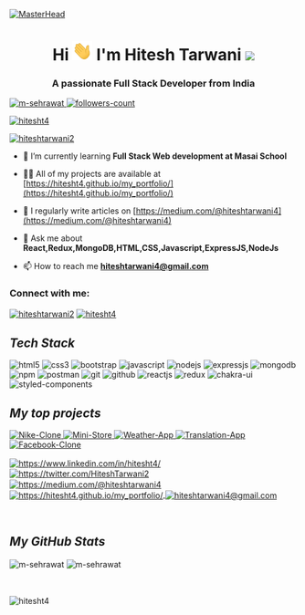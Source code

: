 [![MasterHead](https://user-images.githubusercontent.com/97459069/225276135-cc157328-5151-4da3-8302-00931eb81973.PNG)](https://hitesht4.github.io/my_portfolio/)
<h1 align="center">
    Hi
    <img src="https://raw.githubusercontent.com/ABSphreak/ABSphreak/master/gifs/Hi.gif" width="35">
    I'm Hitesh Tarwani
    <img src="https://camo.githubusercontent.com/d3359cb00ab0b5ed8f2e1fe3fceb4fbaf3b614340f8c0db99c17b9f50b351770/68747470733a2f2f656d6f6a69732e736c61636b6d6f6a69732e636f6d2f656d6f6a69732f696d616765732f313533313834393433302f343234362f626c6f622d73756e676c61737365732e6769663f31353331383439343330" width="35">
</h1>
<h3 align="center">A passionate Full Stack Developer from India</h3>

<p align="left">
    <a href="https://github.com/hitesht4">
        <img src="https://komarev.com/ghpvc/?username=hitesht4&label=Profile%20views&color=0e75b6&style=flat" alt="m-sehrawat" />
    </a>
    <a href="https://github.com/hitesht4?tab=followers">
        <img src="https://img.shields.io/github/followers/hitesht4?label=Followers&style=social" alt="followers-count">
    </a>
</p>

<p align="left"> <a href="https://github.com/ryo-ma/github-profile-trophy"><img src="https://github-profile-trophy.vercel.app/?username=hitesht4&theme=dark" alt="hitesht4" /></a> </p>

<p align="left"> <a href="https://twitter.com/hiteshtarwani2" target="blank"><img src="https://img.shields.io/twitter/follow/hiteshtarwani2?logo=twitter&style=for-the-badge" alt="hiteshtarwani2" /></a> </p>

- 🌱 I’m currently learning **Full Stack Web development at Masai School**

- 👨‍💻 All of my projects are available at [https://hitesht4.github.io/my_portfolio/](https://hitesht4.github.io/my_portfolio/)

- 📝 I regularly write articles on [https://medium.com/@hiteshtarwani4](https://medium.com/@hiteshtarwani4)

- 💬 Ask me about **React,Redux,MongoDB,HTML,CSS,Javascript,ExpressJS,NodeJs**

- 📫 How to reach me **hiteshtarwani4@gmail.com**

<h3 align="left">Connect with me:</h3>
<p align="left">
<a href="https://twitter.com/hiteshtarwani2" target="blank"><img align="center" src="https://raw.githubusercontent.com/rahuldkjain/github-profile-readme-generator/master/src/images/icons/Social/twitter.svg" alt="hiteshtarwani2" height="30" width="40" /></a>
<a href="https://linkedin.com/in/hitesht4" target="blank"><img align="center" src="https://raw.githubusercontent.com/rahuldkjain/github-profile-readme-generator/master/src/images/icons/Social/linked-in-alt.svg" alt="hitesht4" height="30" width="40" /></a>
</p>

<h2><i>Tech Stack</i></h2>

<p>
    <img src="https://img.shields.io/badge/HTML5-E34F26?style=for-the-badge&logo=html5&logoColor=white" alt="html5" />
    <img src="https://img.shields.io/badge/CSS3-1572B6?style=for-the-badge&logo=css3&logoColor=white" alt="css3" />
    <img src="https://img.shields.io/badge/Bootstrap-563D7C?style=for-the-badge&logo=bootstrap&logoColor=white" alt="bootstrap" />
    <img src="https://img.shields.io/badge/JavaScript-323330?style=for-the-badge&logo=javascript&logoColor=F7DF1E" alt="javascript" />
    <img src="https://img.shields.io/badge/Node.js-339933?style=for-the-badge&logo=nodedotjs&logoColor=white" alt="nodejs" />
    <img src="https://img.shields.io/badge/Express.js-000000?style=for-the-badge&logo=express&logoColor=white" alt="expressjs" />
    <img src="https://img.shields.io/badge/MongoDB-4EA94B?style=for-the-badge&logo=mongodb&logoColor=white" alt="mongodb" />
    <img src="https://img.shields.io/badge/npm-CB3837?style=for-the-badge&logo=npm&logoColor=white" alt="npm" />
    <img src="https://img.shields.io/badge/Postman-FF6C37?style=for-the-badge&logo=Postman&logoColor=white" alt="postman" />
    <img src="https://img.shields.io/badge/Git-f44d27?style=for-the-badge&logo=git&logoColor=white" alt="git" />
    <img src="https://img.shields.io/badge/GitHub-100000?style=for-the-badge&logo=github&logoColor=white" alt="github" />
    <img src="https://img.shields.io/badge/React-20232A?style=for-the-badge&logo=react&logoColor=61DAFB" alt="reactjs" />
    <img src="https://img.shields.io/badge/Redux-593D88?style=for-the-badge&logo=redux&logoColor=white" alt="redux" />
    <img src="https://img.shields.io/badge/Chakra%20UI-3bc7bd?style=for-the-badge&logo=chakraui&logoColor=white" alt="chakra-ui" />
    <img src="https://img.shields.io/badge/styled--components-DB7093?style=for-the-badge&logo=styled-components&logoColor=white" alt="styled-components" />

<h2><i>My top projects</i></h2>

<p align="left">
    <a href="https://github.com/hitesht4/Bewakoof.com-Clone" target="blank">
        <img src="https://img.shields.io/static/v1?style=for-the-badge&message=Bewakoof.com Clone&color=000000&logo=Nike&logoColor=FFFFFF&label=" alt="Nike-Clone" />
    </a>
    <a href="https://github.com/hitesht4/Clockify_Clone" target="blank">
        <img src="https://img.shields.io/static/v1?style=for-the-badge&message=Clockify Clone&color=1BB91F&logo=tmux&logoColor=FFFFFF&label=" alt="Mini-Store" />
    </a>
    <a href="https://github.com/hitesht4/Netflix" target="blank">
        <img src="https://img.shields.io/static/v1?style=for-the-badge&message=Netflix Clone&color=FD3A5C&logo=hotjar&logoColor=FFFFFF&label=" alt="Weather-App" />
    </a>
    <a href="https://github.com/hitesht4/nordstrom" target="blank">
        <img src="https://img.shields.io/static/v1?style=for-the-badge&message=Nordstrom Clone&color=840010&logo=Signal&logoColor=FFFFFF&label=" alt="Translation-App" />
    </a>
    <a href="https://github.com/hitesht4/react_chat_app" target="blank">
        <img src="https://img.shields.io/static/v1?style=for-the-badge&message=Chat App&color=1a78f4&logo=facebook&logoColor=FFFFFF&label=" alt="Facebook-Clone" />
    </a>
</p>

<p align="left">
    <a href="https://www.linkedin.com/in/hitesht4/">
        <img align="center" src="https://img.shields.io/badge/LinkedIn-0077B5?style=for-the-badge&logo=linkedin&logoColor=white" alt="https://www.linkedin.com/in/hitesht4/" />
    </a>
    <a href="https://twitter.com/HiteshTarwani2">
        <img align="center" src="https://img.shields.io/badge/Twitter-1DA1F2?style=for-the-badge&logo=twitter&logoColor=white" alt="https://twitter.com/HiteshTarwani2" />
    </a>
    <a  href="https://medium.com/@hiteshtarwani4">
        <img align="center" src="https://img.shields.io/badge/Gmail-D14836?style=for-the-badge&logo=gmail&logoColor=white" alt="https://medium.com/@hiteshtarwani4" />
    </a>
    <a href="https://hitesht4.github.io/my_portfolio/">
        <img align="center" src="https://img.shields.io/badge/Portfolio-18A303?style=for-the-badge&logo=ionic&logoColor=white" alt="https://hitesht4.github.io/my_portfolio/" />
    </a>
    <a title="mailto:hiteshtarwani@gmail.com" href="mailto:hiteshtarwani@gmail.com">
        <img align="center" src="https://img.shields.io/badge/Gmail-D14836?style=for-the-badge&logo=gmail&logoColor=white" alt="hiteshtarwani4@gmail.com" />
    </a>
</p>
<br>

<!----------------------------------- GitHub Stats Section ------------------------------------>

<h2><i>My GitHub Stats</i></h2>

<p>
    <img align="center" src="https://github-readme-stats.vercel.app/api?username=hitesht4&show_icons=true&include_all_commits=true&count_private=true&hide=issues,contribs&border_radius=0&locale=en&theme=dark" alt="m-sehrawat" height="139" />
    <img align="center" src="https://github-readme-stats.vercel.app/api/top-langs/?username=hitesht4&layout=compact&exclude_repo=Lybrate-Website-Clone-Version-2.0,Lybrate-Website-Clone,Adidas-Clone&hide=Shell&border_radius=0&theme=dark" alt="m-sehrawat" height="139" />
</p>
<br>


<p><img align="center" src="https://github-readme-streak-stats.herokuapp.com/?user=hitesht4&them=dark" alt="hitesht4" /></p>

